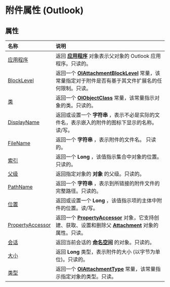 
# 附件属性 (Outlook)

## 属性



|**名称**|**说明**|
|:-----|:-----|
|[应用程序](5362ce05-6512-4f26-4656-9c38e959a668.md)|返回 **[应用程序](797003e7-ecd1-eccb-eaaf-32d6ddde8348.md)** 对象表示父对象的 Outlook 应用程序。只读的。|
|[BlockLevel](036d535e-33e0-3f61-7966-72f92860efa0.md)|返回一个  **[OlAttachmentBlockLevel](651fced7-9853-255e-66ed-7aa5f52c1b9c.md)** 常量，该常量指定对于附件是否有基于其文件扩展名的任何限制。只读。|
|[类](134c95e3-9db9-3f3a-499f-6bc671c5aeff.md)|返回一个 **[OlObjectClass](33d724b3-df3c-2a7f-a80f-93b66d96f588.md)** 常量，该常量指示对象的类。只读的。|
|[DisplayName](2321da5d-4aae-c483-f41e-03b35af80dd1.md)|返回或设置一个 **字符串** ，表示不必是实际的文件名，表示嵌入的附件的图标下显示的名称。读/写。|
|[FileName](8ed74b00-3905-85d3-d6ea-57c063766146.md)|返回一个 **字符串** ，表示附件的文件名。 只读的。|
|[索引](639ebc08-40a1-12ab-d9e1-6754add14b24.md)|返回一个 **Long** ，该值指示集合中对象的位置。 只读的。|
|[父级](c3901cb2-5fbb-c7be-6210-31ea8897736d.md)|返回指定对象的 **对象** 的父级。只读的。|
|[PathName](19ecbb05-11f0-2e35-eb3d-f60bce6b1357.md)|返回一个 **字符串** ，表示到所链接的附件文件的完整路径。只读的。|
|[位置](f280b9f5-3484-ad4c-87f8-1caa8631d808.md)|返回或设置一个 **Long** ，该值指示项的主体中附件的位置。读/写。|
|[PropertyAccessor](4b703cdb-f052-4386-e843-932c3cd18923.md)|返回一个  **[PropertyAccessor](2fc91e13-703c-3ec9-9066-ffee7144306c.md)** 对象，它支持创建、获取、设置和删除父 **[Attachment](3e11582b-ac90-0948-bc37-506570bb287b.md)** 对象的属性。只读。|
|[会话](0e4d45be-453a-a673-33ad-5087f5e26a98.md)|返回当前会话的 **[命名空间](f0dcaa19-07f5-5d42-a3bf-2e42b7885644.md)** 的对象。只读的。|
|[大小](7a300b59-3d58-c2d0-afa3-c3e7ef6450b7.md)|返回 **Long** 类型，表示附件的大小 (以字节为单位)。只读的。|
|[类型](5cf35c53-a8b7-26b5-2c3c-b1d3263ee1e7.md)|返回一个  **[OlAttachmentType](b6373ef7-0f30-d6c4-eb52-c6ef1de40b52.md)** 常量，该常量指示指定对象的类型。只读。|
